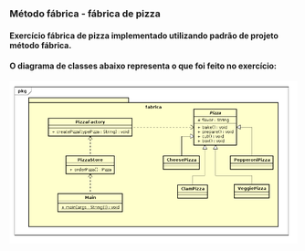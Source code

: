 ### Método fábrica - fábrica de pizza

#### Exercício fábrica de pizza implementado utilizando padrão de projeto método fábrica.
#### O diagrama de classes abaixo representa o que foi feito no exercício:

![alt text](https://github.com/douglasbolis/poo2/blob/develop/exercicios/padroesProjetos/criacao/metodoFabrica/pizzaMetodoFabrica/diagrama/diagramaClasses.png)

